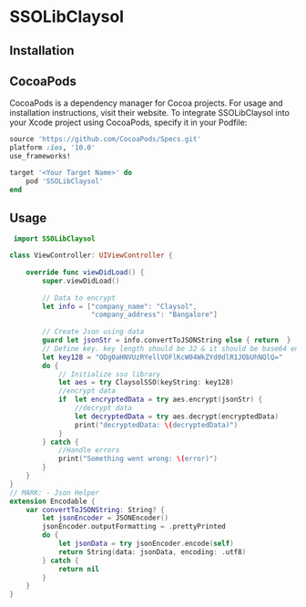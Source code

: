 # SSOLibClaysol

## Installation

## CocoaPods

CocoaPods is a dependency manager for Cocoa projects. For usage and installation instructions, visit their website. To integrate SSOLibClaysol into your Xcode project using CocoaPods, specify it in your Podfile:

```ruby
source 'https://github.com/CocoaPods/Specs.git'
platform :ios, '10.0'
use_frameworks!

target '<Your Target Name>' do
    pod 'SSOLibClaysol'
end
```

## Usage
```swift
 import SSOLibClaysol

class ViewController: UIViewController {
    
    override func viewDidLoad() {
        super.viewDidLoad()
        
        // Data to encrypt
        let info = ["company_name": "Claysol",
                    "company_address": "Bangalore"]
        
        // Create Json using data
        guard let jsonStr = info.convertToJSONString else { return  }
        // Define key. key length should be 32 & it should be base64 encoded
        let key128 = "ODg0aHNVUzRYellVOFlKcW04WkZYd0dlR1JObUhNQlQ="
        do {
            // Initialize sso library
            let aes = try ClaysolSSO(keyString: key128)
            //encrypt data
            if  let encryptedData = try aes.encrypt(jsonStr) {
                //decrypt data
                let decryptedData = try aes.decrypt(encryptedData)
                print("decryptedData: \(decryptedData)")
            }
        } catch {
            //Handle errors
            print("Something went wrong: \(error)")
        }
    }
}
// MARK: - Json Helper
extension Encodable {
    var convertToJSONString: String? {
        let jsonEncoder = JSONEncoder()
        jsonEncoder.outputFormatting = .prettyPrinted
        do {
            let jsonData = try jsonEncoder.encode(self)
            return String(data: jsonData, encoding: .utf8)
        } catch {
            return nil
        }
    }
}

```
